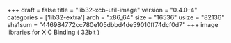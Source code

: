 +++
draft = false
title = "lib32-xcb-util-image"
version = "0.4.0-4"
categories = ['lib32-extra']
arch = "x86_64"
size = "16536"
usize = "82136"
sha1sum = "446984772cc780e105dbbd4de59010ff74dcf0d7"
+++
image libraries for X C Binding ( 32bit )